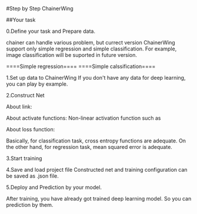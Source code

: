 #Step by Step ChainerWing

##Your task

0.Define your task and Prepare data.

chainer can handle various problem, but currect version ChainerWing support only simple regression and simple classification.
For example, image classification will be suported in future version.

====Simple regression====
====Simple calssification====

1.Set up data to ChainerWing
If you don't have any data for deep learning, you can play by example.

2.Construct Net

About link:


About activate functions:
Non-linear activation function such as 

About loss function:

Basically, for classification task, cross entropy functions are adequate.
On the other hand, for regression task, mean squared error is adequate.

3.Start training

4.Save and load project file
Constructed net and training configuration can be saved as .json file.

5.Deploy and Prediction by your model.

After training, you have already got trained deep learning model.
So you can prediction by them.

